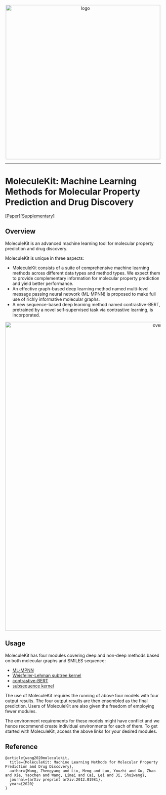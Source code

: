 <p align="center">
<img src="https://github.com/divelab/MoleculeKit/blob/master/imgs/logo.png" width="500" class="center" alt="logo"/>
    <br/>
</p>

------

# MoleculeKit: Machine Learning Methods for Molecular Property Prediction and Drug Discovery 
[[Paper]](https://arxiv.org/abs/2012.01981)[[Supplementary]](https://documentcloud.adobe.com/link/track?uri=urn:aaid:scds:US:d0ca85d1-c6f9-428b-ae2b-c3bf3257196d#pageNum=1)

## Overview

MoleculeKit is an advanced machine learning tool for molecular property prediction and drug discovery. 

MoleculeKit is unique in three aspects:

* MoleculeKit consists of a suite of comprehensive machine learning methods across different data types and method types. We expect them to provide complementary information for molecular property prediction and yield better performance. 
* An effective graph-based deep learning method named multi-level message passing neural network (ML-MPNN) is proposed to make full use of richly informative molecular graphs.
* A new sequence-based deep learning method named contrastive-BERT, pretrained by a novel self-supervised task via contrastive learning, is incorporated.

<p align="center">
<img src="https://github.com/divelab/MoleculeKit/blob/master/imgs/overview.png" width="1000" class="center" alt="overview"/>
    <br/>
</p>

## Usage

MoleculeKit has four modules covering deep and non-deep methods based on both molecular graphs and SMILES sequence:
* [ML-MPNN](https://github.com/divelab/MoleculeKit/tree/master/moleculekit/graph)
* [Weisfeiler-Lehman subtree kernel](https://github.com/divelab/MoleculeKit/tree/master/moleculekit/kernels)
* [contrastive-BERT](https://github.com/divelab/MoleculeKit/tree/master/moleculekit/sequence)
* [subsequence kernel](https://github.com/divelab/MoleculeKit/tree/master/moleculekit/kernels)

The use of MoleculeKit requires the running of above four models with four output results. The four output results are then ensembled as the final prediction. Users of MoleculeKit are also given the freedom of employing fewer modules.

The environment requirements for these models might have conflict and we hence recommend create individual environments for each of them. To get started with MoleculeKit, access the above links for your desired modules.

## Reference
```
@article{wang2020moleculekit,
  title={MoleculeKit: Machine Learning Methods for Molecular Property Prediction and Drug Discovery},
  author={Wang, Zhengyang and Liu, Meng and Luo, Youzhi and Xu, Zhao and Xie, Yaochen and Wang, Limei and Cai, Lei and Ji, Shuiwang},
  journal={arXiv preprint arXiv:2012.01981},
  year={2020}
}
```

